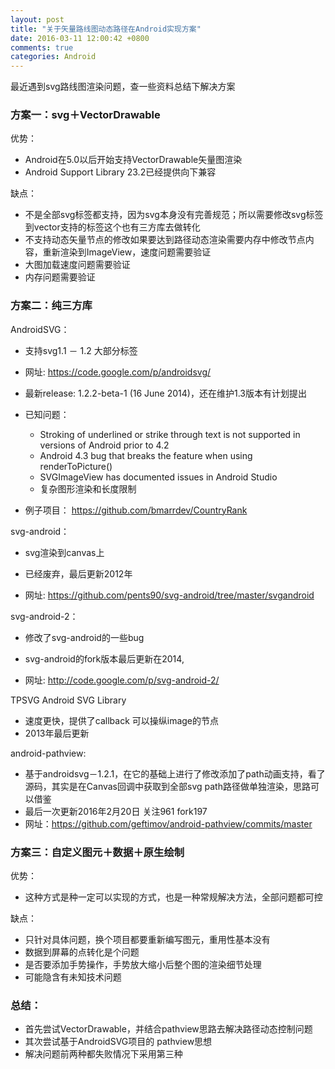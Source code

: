 ```yaml
---
layout: post
title: "关于矢量路线图动态路径在Android实现方案"
date: 2016-03-11 12:00:42 +0800
comments: true
categories: Android
---
```


最近遇到svg路线图渲染问题，查一些资料总结下解决方案

<!--more-->

### 方案一：svg＋VectorDrawable

优势：

- Android在5.0以后开始支持VectorDrawable矢量图渲染
- Android Support Library 23.2已经提供向下兼容

缺点：

- 不是全部svg标签都支持，因为svg本身没有完善规范；所以需要修改svg标签到vector支持的标签这个也有三方库去做转化
- 不支持动态矢量节点的修改如果要达到路径动态渲染需要内存中修改节点内容，重新渲染到ImageView，速度问题需要验证
- 大图加载速度问题需要验证
- 内存问题需要验证

###  方案二：纯三方库 

AndroidSVG：

- 支持svg1.1 － 1.2 大部分标签

- 网址: https://code.google.com/p/androidsvg/

- 最新release:  1.2.2-beta-1 (16 June 2014)，还在维护1.3版本有计划提出
- 已知问题：

    - Stroking of underlined or strike through text is not supported in versions of Android prior to 4.2
    - Android 4.3 bug that breaks the <clipPath> feature when using renderToPicture()
    - SVGImageView has documented issues in Android Studio
    - 复杂图形渲染和长度限制
- 例子项目：
https://github.com/bmarrdev/CountryRank

svg-android：

- svg渲染到canvas上
- 已经废弃，最后更新2012年

- 网址: https://github.com/pents90/svg-android/tree/master/svgandroid

svg-android-2：

- 修改了svg-android的一些bug

- svg-android的fork版本最后更新在2014,
- 网址: http://code.google.com/p/svg-android-2/

TPSVG Android SVG Library

- 速度更快，提供了callback 可以操纵image的节点
- 2013年最后更新

android-pathview:

- 基于androidsvg－1.2.1，在它的基础上进行了修改添加了path动画支持，看了源码，其实是在Canvas回调中获取到全部svg path路径做单独渲染，思路可以借鉴
- 最后一次更新2016年2月20日 关注961 fork197
- 网址：https://github.com/geftimov/android-pathview/commits/master

### 方案三：自定义图元＋数据＋原生绘制

优势：

- 这种方式是种一定可以实现的方式，也是一种常规解决方法，全部问题都可控

缺点：

- 只针对具体问题，换个项目都要重新编写图元，重用性基本没有
- 数据到屏幕的点转化是个问题
- 是否要添加手势操作，手势放大缩小后整个图的渲染细节处理
- 可能隐含有未知技术问题

###  总结：

- 首先尝试VectorDrawable，并结合pathview思路去解决路径动态控制问题
- 其次尝试基于AndroidSVG项目的 pathview思想
- 解决问题前两种都失败情况下采用第三种


